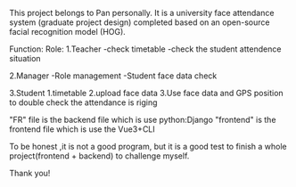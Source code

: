 This project belongs to Pan personally. It is a university face attendance system (graduate project design) 
completed based on an open-source facial recognition model (HOG).



Function:
Role:
1.Teacher
-check timetable
-check the student attendence situation

2.Manager
-Role management
-Student face data check

3.Student
1.timetable
2.upload face data
3.Use face data and GPS position to double check the attendance is riging


"FR" file is the backend file which is use python:Django
"frontend" is the frontend file which is use the Vue3+CLI


To be honest ,it is not a good program, but it is a good test to finish a whole project(frontend + backend)
to challenge myself.

Thank you!

